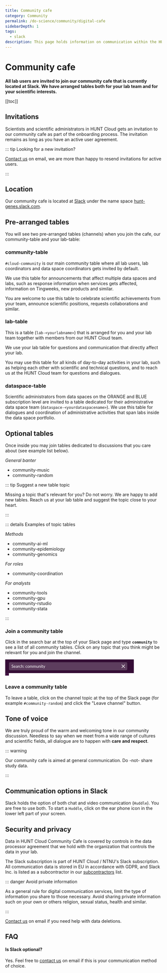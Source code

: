 ```yaml
---
title: Community cafe
category: Community
permalink: /do-science/community/digital-cafe
sidebarDepth: 1
tags:
  - slack
description: This page holds information on communication within the HUNT Cloud community.
---
```


# Community cafe

**All lab users are invited to join our community cafe that is currently located at Slack. We have arranged tables both for your lab team and for your scientific interests.** 

[[toc]]

## Invitations

Scientists and scientific administrators in HUNT Cloud gets an invitation to our community cafe as part of the onboarding process. The invitation remains as long as you have an active user agreement.

::: tip Looking for a new invitation? 

[Contact us](/contact) on email, we are more than happy to resend invitations for active users.

:::


## Location

Our community cafe is located at [Slack](https://slack.com/) under the name space [hunt-genes.slack.com](hunt-genes.slack.com).


## Pre-arranged tables

You will see two pre-arranged tables (channels) when you join the cafe, our community-table and your lab-table: 

### community-table

`#cloud-community` is our main community table where all lab users, lab coordinators and data space coordinators gets invited by default. 

We use this table for announcements that affect multiple data spaces and labs, such as response information when services gets affected, information on Tingweeks, new products and similar. 

You are welcome to use this table to celebrate scientific achievements from your team, announce scientific positions, requests collaborations and similar.

### lab-table

This is a table (`lab-<yourlabname>`) that is arranged for you and your lab team together with members from our HUNT Cloud team.

We use your lab table for questions and communication that directly affect your lab.

You may use this table for all kinds of day-to-day activities in your lab, such as helping each other with scientific and technical questions, and to reach us at the HUNT Cloud team for questions and dialogues.

### dataspace-table

Scientific administrators from data spaces on the ORANGE and BLUE subscription level are invited to a table dedicated for their administrative data space team (`dataspace-<yourdataspacename>`). We use this table for dialogues and coordination of administrative activities that span labs inside the data space portfolio.

## Optional tables

Once inside you may join tables dedicated to discussions that you care about (see example list below). 

*General banter*

* community-music
* community-random

::: tip Suggest a new table topic

Missing a topic that's relevant for you? Do not worry. We are happy to add new tables. Reach us at your lab table and suggest the topic close to your heart.

:::

::: details Examples of topic tables

*Methods*

* community-ai-ml
* community-epidemiology
* community-genomics

*For roles*

* community-coordination

*For analysts*

* community-tools
* community-gpu
* community-rstudio
* community-stata

:::


### Join a community table

Click in the search bar at the top of your Slack page and type **`community`** to see a list of all community tables. Click on any topic that you think might be relevant for you and join the channel.

![slack_search.png](./images/slack_search.png)

### Leave a community table

To leave a table, click on the channel topic at the top of the Slack page (for example `#community-random`) and click the "Leave channel" button.


## Tone of voice

We are truly proud of the warm and welcoming tone in our community discussion. Needless to say when we meet from a wide range of cultures and scientific fields, all dialogue are to happen with **care and respect**.

::: warning

Our community cafe is aimed at general communication. Do -not- share study data. 

::: 

## Communication options in Slack

Slack holds the option of both chat and video communication (`Huddle`). You are free to use both. To start a `Huddle`, click on the ear phone icon in the lower left part of your screen.

## Security and privacy

Data in HUNT Cloud Community Cafe is covered by controls in the data processor agreement that we hold with the organization that controls the data in your lab. 

The Slack subscription is part of HUNT Cloud / NTNU's Slack subscription. All communication data is stored in EU in accordance with GDPR, and Slack Inc. is listed as a subcontractor in our [subcontractors](/subcontractors/) list.

::: danger Avoid private information

As a general rule for digital communication services, limit the type of information you share to those necessary. Avoid sharing private information such on your own or others religion, sexual status, health and similar.

::: 

[Contact us](/contact) on email if you need help with data deletions.

## FAQ

#### Is Slack optional? 

Yes. Feel free to [contact us](/contact) on email if this is your communication method of choice.


